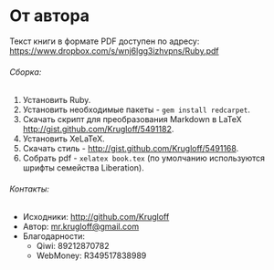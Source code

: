 # От автора

Текст книги в формате PDF доступен по адресу:  
<https://www.dropbox.com/s/wnj6lgg3izhvpns/Ruby.pdf>

###### Сборка:

1. Установить Ruby.
2. Установить необходимые пакеты - `gem install redcarpet`.
3. Скачать скрипт для преобразования Markdown в LaTeX  
<http://gist.github.com/Krugloff/5491182>.
4. Установить XeLaTeX.
5. Скачать стиль - <http://gist.github.com/Krugloff/5491168>.
6. Собрать pdf - `xelatex book.tex` (по умолчанию используются шрифты семейства Liberation).

###### Контакты:

+ Исходники: <http://github.com/Krugloff>
+ Автор: <mr.krugloff@gmail.com>
+ Благодарности:
  + Qiwi: 89212870782
  + WebMoney: R349517838989
